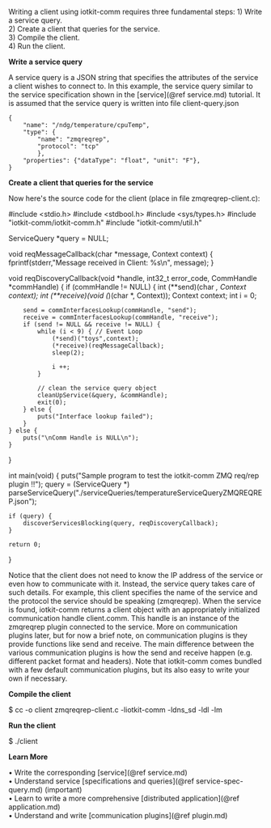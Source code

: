
Writing a client using iotkit-comm requires three fundamental steps:
    1) Write a service query. <BR>
    2) Create a client that queries for the service. <BR>
    3) Compile the client. <BR>
    4) Run the client. <BR>

<B> Write a service query </B>

A service query is a JSON string that specifies the attributes of the service a client wishes to connect to. In
this example, the service query similar to the service specification shown in the [service](@ref service.md)
tutorial. It is assumed that the service query is written into file client-query.json

    {
        "name": "/ndg/temperature/cpuTemp",
        "type": {
            "name": "zmqreqrep",
            "protocol": "tcp"
            },
        "properties": {"dataType": "float", "unit": "F"},
    }

<B> Create a client that queries for the service </B>

Now here's the source code for the client (place in file zmqreqrep-client.c):

#include <stdio.h>
#include <stdbool.h>
#include <sys/types.h>
#include "iotkit-comm/iotkit-comm.h"
#include "iotkit-comm/util.h"

ServiceQuery *query = NULL;

void reqMessageCallback(char *message, Context context) {
    fprintf(stderr,"Message received in Client: %s\n", message);
}

void reqDiscoveryCallback(void *handle, int32_t error_code, CommHandle *commHandle) {
    if (commHandle != NULL) {
        int (**send)(char *, Context context);
        int (**receive)(void (*)(char *, Context));
        Context context;
        int i = 0;

        send = commInterfacesLookup(commHandle, "send");
        receive = commInterfacesLookup(commHandle, "receive");
        if (send != NULL && receive != NULL) {
            while (i < 9) { // Event Loop
                (*send)("toys",context);
                (*receive)(reqMessageCallback);
                sleep(2);

                i ++;
            }

            // clean the service query object
            cleanUpService(&query, &commHandle);
            exit(0);
        } else {
            puts("Interface lookup failed");
        }
    } else {
        puts("\nComm Handle is NULL\n");
    }
}

int main(void) {
    puts("Sample program to test the iotkit-comm ZMQ req/rep plugin !!");
    query = (ServiceQuery *) parseServiceQuery("./serviceQueries/temperatureServiceQueryZMQREQREP.json");

    if (query) {
        discoverServicesBlocking(query, reqDiscoveryCallback);
    }

    return 0;
}

Notice that the client does not need to know the IP address of the service or even how to communicate with it. Instead,
the service query takes care of such details. For example, this client specifies the name of the service and the
protocol the service should be speaking (zmqreqrep). When the service is found, iotkit-comm returns a client object with an
appropriately initialized communication handle client.comm. This handle is an instance of the zmqreqrep plugin
connected to the service. More on communication plugins later, but for now a brief note,
on communication plugins is they provide functions like send and receive. The main difference
between the various communication plugins is how the send and receive happen (e.g. different packet format and headers).
Note that iotkit-comm comes bundled with a few default communication plugins, but its also easy to write your own if necessary.

<B> Compile the client </B>

$ cc -o client zmqreqrep-client.c -liotkit-comm -ldns_sd -ldl -lm <BR>

<B> Run the client </B>

$ ./client

<B> Learn More </B>

&bull; Write the corresponding [service](@ref service.md)  <BR>
&bull; Understand service [specifications and queries](@ref service-spec-query.md) (important) <BR>
&bull; Learn to write a more comprehensive [distributed application](@ref application.md)  <BR>
&bull; Understand and write [communication plugins](@ref plugin.md)  <BR>
